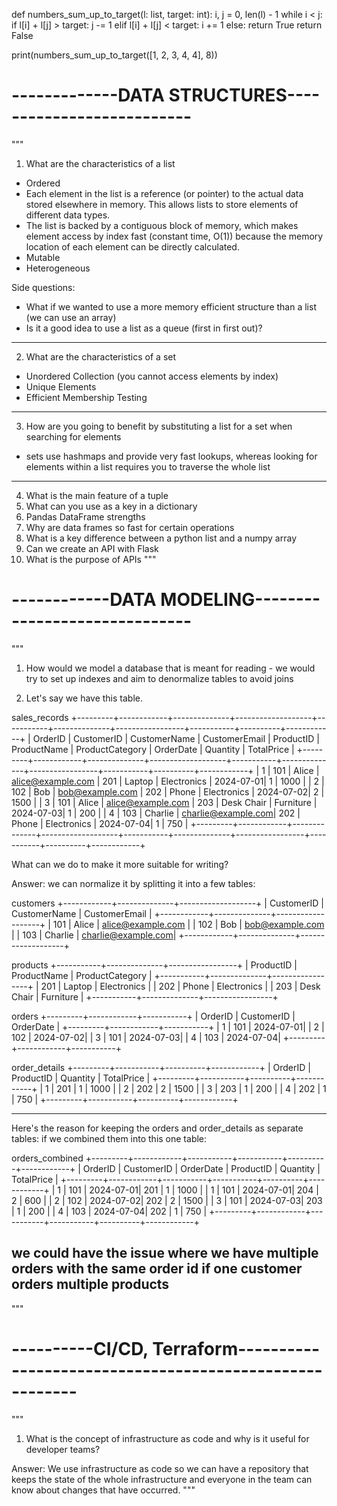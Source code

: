 
def numbers_sum_up_to_target(l: list, target: int):
    i, j = 0, len(l) - 1
    while i < j:
        if l[i] + l[j] > target:
            j -= 1
        elif l[i] + l[j] < target:
            i += 1
        else:
            return True
    return False


print(numbers_sum_up_to_target([1, 2, 3, 4, 4], 8))

#  -------------DATA STRUCTURES--------------------------

"""
1. What are the characteristics of a list
- Ordered
- Each element in the list is a reference (or pointer) to the actual data stored elsewhere in memory. This allows lists to store elements of different data types.
- The list is backed by a contiguous block of memory, which makes element access by index fast (constant time, O(1)) because the memory location of each element can be directly calculated.
- Mutable
- Heterogeneous

Side questions:
- What if we wanted to use a more memory efficient structure than a list (we can use an array)
- Is it a good idea to use a list as a queue (first in first out)?
-------------------------------------------------------------------------------------------------------------
2. What are the characteristics of a set
- Unordered Collection (you cannot access elements by index)
- Unique Elements
- Efficient Membership Testing

---------------------------------------------------------------------------------------------------------------------
3. How are you going to benefit by substituting a list for a set when searching for elements
- sets use hashmaps and provide very fast lookups, whereas looking for elements within a list
requires you to traverse the whole list

---------------------------------------------------------------------------------------------------------

4. What is the main feature of a tuple
5. What can you use as a key in a dictionary
6. Pandas DataFrame strengths
7. Why are data frames so fast for certain operations
8. What is a key difference between a python list and a numpy array
9. Can we create an API with Flask
10. What is the purpose of APIs
"""


# ------------DATA MODELING------------------------------

"""
1. How would we model a database that is meant for reading - we would try to set up indexes and aim to denormalize tables to avoid joins

2. Let's say we have this table.

sales_records
+---------+------------+--------------+-------------------+-----------+--------------+-----------------+-----------+----------+------------+
| OrderID | CustomerID | CustomerName | CustomerEmail     | ProductID | ProductName  | ProductCategory | OrderDate | Quantity | TotalPrice |
+---------+------------+--------------+-------------------+-----------+--------------+-----------------+-----------+----------+------------+
| 1       | 101        | Alice        | alice@example.com | 201       | Laptop       | Electronics     | 2024-07-01| 1        | 1000       |
| 2       | 102        | Bob          | bob@example.com   | 202       | Phone        | Electronics     | 2024-07-02| 2        | 1500       |
| 3       | 101        | Alice        | alice@example.com | 203       | Desk Chair   | Furniture       | 2024-07-03| 1        | 200        |
| 4       | 103        | Charlie      | charlie@example.com| 202       | Phone        | Electronics     | 2024-07-04| 1        | 750        |
+---------+------------+--------------+-------------------+-----------+--------------+-----------------+-----------+----------+------------+

What can we do to make it more suitable for writing?

Answer: we can normalize it by splitting it into a few tables:

customers
+------------+--------------+-------------------+
| CustomerID | CustomerName | CustomerEmail     |
+------------+--------------+-------------------+
| 101        | Alice        | alice@example.com |
| 102        | Bob          | bob@example.com   |
| 103        | Charlie      | charlie@example.com|
+------------+--------------+-------------------+

products
+-----------+--------------+-----------------+
| ProductID | ProductName  | ProductCategory |
+-----------+--------------+-----------------+
| 201       | Laptop       | Electronics     |
| 202       | Phone        | Electronics     |
| 203       | Desk Chair   | Furniture       |
+-----------+--------------+-----------------+

orders
+---------+------------+-----------+
| OrderID | CustomerID | OrderDate |
+---------+------------+-----------+
| 1       | 101        | 2024-07-01|
| 2       | 102        | 2024-07-02|
| 3       | 101        | 2024-07-03|
| 4       | 103        | 2024-07-04|
+---------+------------+-----------+

order_details
+---------+-----------+----------+------------+
| OrderID | ProductID | Quantity | TotalPrice |
+---------+-----------+----------+------------+
| 1       | 201       | 1        | 1000       |
| 2       | 202       | 2        | 1500       |
| 3       | 203       | 1        | 200        |
| 4       | 202       | 1        | 750        |
+---------+-----------+----------+------------+


---------------------------------------------------------------------------------------------------------------------
Here's the reason for keeping the orders and order_details as separate tables:
if we combined them into this one table:

orders_combined
+---------+------------+-----------+-----------+----------+------------+
| OrderID | CustomerID | OrderDate | ProductID | Quantity | TotalPrice |
+---------+------------+-----------+-----------+----------+------------+
| 1       | 101        | 2024-07-01| 201       | 1        | 1000       |
| 1       | 101        | 2024-07-01| 204       | 2        | 600        |
| 2       | 102        | 2024-07-02| 202       | 2        | 1500       |
| 3       | 101        | 2024-07-03| 203       | 1        | 200        |
| 4       | 103        | 2024-07-04| 202       | 1        | 750        |
+---------+------------+-----------+-----------+----------+------------+

we could have the issue where we have multiple orders with the same order id if one customer orders multiple products
---------------------------------------------------------------------------------------------------------------------
"""

# ----------CI/CD, Terraform--------------------------------------------------------

"""
1. What is the concept of infrastructure as code and why is it useful for developer teams?

Answer: We use infrastructure as code so we can have a repository that keeps the state of the whole infrastructure 
and everyone in the team can know about changes that have occurred.
"""
